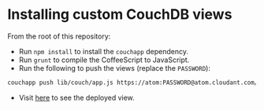 # Installing custom CouchDB views

From the root of this repository:

* Run `npm install` to install the `couchapp` dependency.
* Run `grunt` to compile the CoffeeScript to JavaScript.
* Run the following to push the views (replace the `PASSWORD`):

```sh
couchapp push lib/couch/app.js https://atom:PASSWORD@atom.cloudant.com/registry
```

* Visit [here](http://atom.cloudant.com/registry/_design/apm/_view/atom_packages)
  to see the deployed view.
